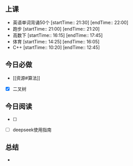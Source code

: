 ## 上课
-  英语单词背诵50个 [startTime:: 21:30]  [endTime:: 22:00]
-  跑步 [startTime:: 21:00]  [endTime:: 21:20]
- 高数下 [startTime:: 16:15]  [endTime:: 17:45]
-  体育 [startTime:: 14:25]  [endTime:: 16:05]
-  C++ [startTime:: 10:20]  [endTime:: 12:45]
## 今日必做
* [[资源#算法]]
* [x] 二叉树
## 今日阅读
* [ ]
- [ ] deepseek使用指南
## 总结
* 